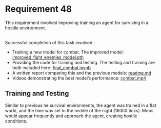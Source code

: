 
<h1>Requirement 48</h1>
This requirement involved improving training an agent for surviving in a hostile environment.
       
  
&nbsp;  
Successful completion of this task involved:
- Training a new model for combat. The improved model: [improved_fight_enemies_model.pth](https://github.com/lincolnschick/ML4MC/blob/main/docs/reports/requirement-48/improved_fight_enemies_model.pth)
- Providing the code for training and testing. The testing and training are both included here: [final_combat.ipynb](https://github.com/lincolnschick/ML4MC/blob/main/docs/reports/requirement-48/final_combat.ipynb)
- A written report comparing this and the previous models: [readme.md](https://github.com/lincolnschick/ML4MC/blob/main/docs/reports/requirement-48/readme.md)
- Videos demonstrating the best model’s performance: [combat.mp4](https://github.com/lincolnschick/ML4MC/blob/main/docs/reports/requirement-48/combat.mp4)


<h2>Training and Testing</h2>
Similar to previous he survival environments, the agent was trained in a flat world, and the time was set to the middle of the night (18000 ticks). Mobs would appear frequently and approach the agent, creating hostile conditions. 
<br/>


